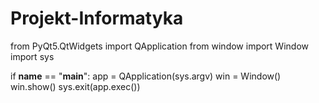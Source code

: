 # Projekt-Informatyka
from PyQt5.QtWidgets import QApplication
from window import Window
import sys


if __name__ == "__main__":
    app = QApplication(sys.argv)
    win = Window()
    win.show()
    sys.exit(app.exec())
    
